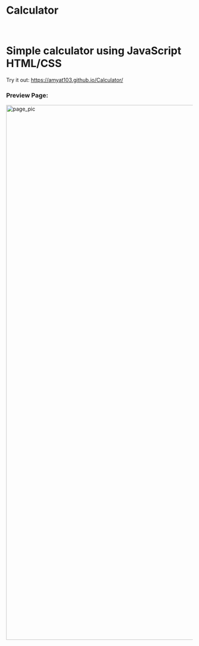 # Calculator
<br>
<h1>Simple calculator using JavaScript HTML/CSS</h1>

Try it out: https://amyat103.github.io/Calculator/

<h3>Preview Page:</h3>
<img width="1440" alt="page_pic" src="https://github.com/Amyat103/Calculator/assets/109713601/a7ff4e6d-1e3e-45f9-80b2-201070e21907">
